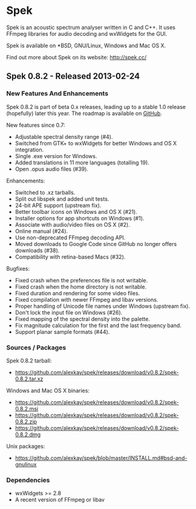 # Spek

Spek is an acoustic spectrum analyser written in C and C++. It uses FFmpeg
libraries for audio decoding and wxWidgets for the GUI.

Spek is available on *BSD, GNU/Linux, Windows and Mac OS X.

Find out more about Spek on its website: <http://spek.cc/>

## Spek 0.8.2 - Released 2013-02-24

### New Features And Enhancements

Spek 0.8.2 is part of beta 0.x releases, leading up to a stable 1.0 release
(hopefully) later this year. The roadmap is available on
[GitHub](https://github.com/alexkay/spek/issues/milestones).

New features since 0.7:

 * Adjustable spectral density range (#4).
 * Switched from GTK+ to wxWidgets for better Windows and OS X integration.
 * Single .exe version for Windows.
 * Added translations in 11 more languages (totalling 19).
 * Open .opus audio files (#39).

Enhancements:

 * Switched to .xz tarballs.
 * Split out libspek and added unit tests.
 * 24-bit APE support (upstream fix).
 * Better toolbar icons on Windows and OS X (#21).
 * Installer options for app shortcuts on Windows (#1).
 * Associate with audio/video files on OS X (#2).
 * Online manual (#24).
 * Use non-deprecated FFmpeg decoding API.
 * Moved downloads to Google Code since GitHub no longer offers downloads (#38).
 * Compatibility with retina-based Macs (#32).

Bugfixes:

 * Fixed crash when the preferences file is not writable.
 * Fixed crash when the home directory is not writable.
 * Fixed duration and rendering for some video files.
 * Fixed compilation with newer FFmpeg and libav versions.
 * Proper handling of Unicode file names under Windows (upstream fix).
 * Don't lock the input file on Windows (#26).
 * Fixed mapping of the spectral density into the palette.
 * Fix magnitude calculation for the first and the last frequency band.
 * Support planar sample formats (#44).

### Sources / Packages

Spek 0.8.2 tarball:

 * <https://github.com/alexkay/spek/releases/download/v0.8.2/spek-0.8.2.tar.xz>

Windows and Mac OS X binaries:

 * <https://github.com/alexkay/spek/releases/download/v0.8.2/spek-0.8.2.msi>
 * <https://github.com/alexkay/spek/releases/download/v0.8.2/spek-0.8.2.zip>
 * <https://github.com/alexkay/spek/releases/download/v0.8.2/spek-0.8.2.dmg>

Unix packages:

 * <https://github.com/alexkay/spek/blob/master/INSTALL.md#bsd-and-gnulinux>

### Dependencies

 * wxWidgets >= 2.8
 * A recent version of FFmpeg or libav

